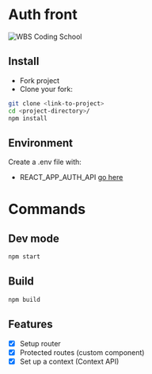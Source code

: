 # Auth front

![WBS Coding School](https://mlsf03rmjfdn.i.optimole.com/fVWTwdQ.Z_5R~130ed/w:auto/h:auto/q:90/https://www.wbscodingschool.com/files/WBS_CODING_SCHOOL_logo.svg)

## Install

- Fork project
- Clone your fork:

```bash
git clone <link-to-project>
cd <project-directory>/
npm install
```

## Environment

Create a .env file with:

- REACT_APP_AUTH_API [go here](https://github.com/weyvern/auth-api-wd012)

# Commands

## Dev mode

```bash
npm start
```

## Build

```bash
npm build
```

## Features

- [x] Setup router
- [x] Protected routes (custom component)
- [x] Set up a context (Context API)
